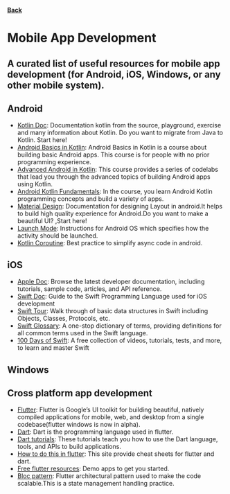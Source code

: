 **[Back](/README.md/)**

# Mobile App Development

## A curated list of useful resources for mobile app development (for Android, iOS, Windows, or any other mobile system).

## Android

- [Kotlin Doc](https://kotlinlang.org/docs/reference/): Documentation kotlin from the source, playground, exercise and many information about Kotlin. Do you want to migrate from Java to Kotlin. Start here!
- [Android Basics in Kotlin](https://developer.android.com/courses/basic-android-kotlin-training/overview): Android Basics in Kotlin is a course about building basic Android apps. This course is for people with no prior programming experience.
- [Advanced Android in Kotlin](https://developer.android.com/courses/kotlin-android-advanced/overview): This course provides a series of codelabs that lead you through the advanced topics of building Android apps using Kotlin.
- [Android Kotlin Fundamentals](https://developer.android.com/courses/kotlin-android-fundamentals/overview): In the course, you learn Android Kotlin programming concepts and build a variety of apps.
- [Material Design](https://material.io/design): Documentation for designing Layout in android.It helps to build high quality experience for Android.Do you want to make a beautiful UI? ,Start here!
- [Launch Mode](https://android.jlelse.eu/android-activity-launch-mode-e0df1aa72242): Instructions for Android OS which specifies how the activity should be launched.
- [Kotlin Coroutine](https://medium.com/androiddevelopers/coroutines-on-android-part-i-getting-the-background-3e0e54d20bb): Best practice to simplify async code in android.

## iOS
- [Apple Doc](https://developer.apple.com/documentation/): Browse the latest developer documentation, including tutorials, sample code, articles, and API reference.
- [Swift Doc](https://swift.org/documentation/#the-swift-programming-language): Guide to the Swift Programming Language used for iOS development 
- [Swift Tour](https://docs.swift.org/swift-book/GuidedTour/GuidedTour.html): Walk through of basic data structures in Swift including Objects, Classes, Protocols, etc. 
- [Swift Glossary](https://www.hackingwithswift.com/glossary): A one-stop dictionary of terms, providing definitions for all common terms used in the Swift language.
- [100 Days of Swift](https://www.hackingwithswift.com/100): A free collection of videos, tutorials, tests, and more, to learn and master Swift

## Windows

## Cross platform app development
- [Flutter](https://flutter.dev/): Flutter is Google’s UI toolkit for building beautiful, natively compiled applications for mobile, web, and desktop from a single codebase(flutter windows is now in alpha).
- [Dart](https://dart.dev/): Dart is the programming language used in flutter.
- [Dart tutorials](https://dart.dev/tutorials): These tutorials teach you how to use the Dart language, tools, and APIs to build applications.
- [How to do this in flutter](https://howtodothisinflutter.com/): This site provide cheat sheets for flutter and dart.
- [Free flutter resources](https://github.com/londonappbrewery/Flutter-Course-Resources): Demo apps to get you started.    
- [Bloc pattern](https://www.raywenderlich.com/4074597-getting-started-with-the-bloc-pattern): Flutter architectural pattern used to make the code scalable.This is a state management handling practice.                                 